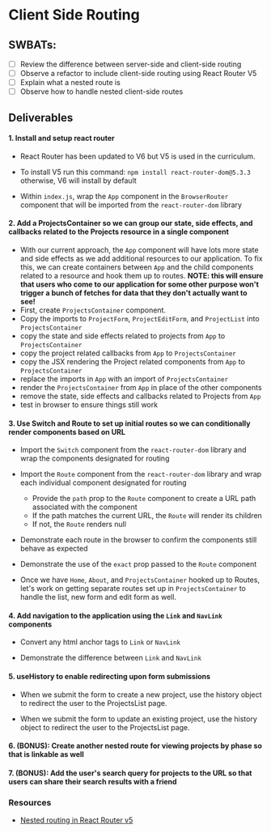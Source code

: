 # Client Side Routing

## SWBATs:

- [ ] Review the difference between server-side and client-side routing
- [ ] Observe a refactor to include client-side routing using React Router V5
- [ ] Explain what a nested route is
- [ ] Observe how to handle nested client-side routes

## Deliverables

#### 1. Install and setup react router

- React Router has been updated to V6 but V5 is used in the curriculum.

- To install V5 run this command: `npm install react-router-dom@5.3.3` otherwise, V6 will install by default

- Within `index.js`, wrap the `App` component in the `BrowserRouter` component that will be imported from the `react-router-dom` library

#### 2. Add a ProjectsContainer so we can group our state, side effects, and callbacks related to the Projects resource in a single component

- With our current approach, the `App` component will have lots more state and side effects as we add additional resources to our application. To fix this, we can create containers between `App` and the child components related to a resource and hook them up to routes. **NOTE: this will ensure that users who come to our application for some other purpose won't trigger a bunch of fetches for data that they don't actually want to see!**
- First, create `ProjectsContainer` component. 
- Copy the imports to `ProjectForm`, `ProjectEditForm`, and `ProjectList` into `ProjectsContainer`
- copy the state and side effects related to projects from `App` to `ProjectsContainer`
- copy the project related callbacks from `App` to `ProjectsContainer`
- copy the JSX rendering the Project related components from `App` to `ProjectsContainer`
- replace the imports in `App` with an import of `ProjectsContainer`
- render the `ProjectsContainer` from `App` in place of the other components
- remove the state, side effects and callbacks related to Projects from `App`
- test in browser to ensure things still work

#### 3. Use Switch and Route to set up initial routes so we can conditionally render components based on URL

- Import the `Switch` component from the `react-router-dom` library and wrap the components designated for routing

- Import the `Route` component from the `react-router-dom` library and wrap each individual component designated for routing

  - Provide the `path` prop to the `Route` component to create a URL path associated with the component
  - If the path matches the current URL, the `Route` will render its children
  - If not, the `Route` renders null

- Demonstrate each route in the browser to confirm the components still behave as expected

- Demonstrate the use of the `exact` prop passed to the `Route` component

- Once we have `Home`, `About`, and `ProjectsContainer` hooked up to Routes, let's work on getting separate routes set up in `ProjectsContainer` to handle the list, new form and edit form as well.

#### 4. Add navigation to the application using the `Link` and `NavLink` components

- Convert any html anchor tags to `Link` or `NavLink`

- Demonstrate the difference between `Link` and `NavLink`

#### 5. useHistory to enable redirecting upon form submissions

- When we submit the form to create a new project, use the history object to redirect the user to the ProjectsList page.

- When we submit the form to update an existing project, use the history object to redirect the user to the ProjectsList page.

#### 6. (BONUS): Create another nested route for viewing projects by phase so that is linkable as well

#### 7. (BONUS): Add the user's search query for projects to the URL so that users can share their search results with a friend



### Resources

- [Nested routing in React Router v5](https://ui.dev/react-router-v5-nested-routes)